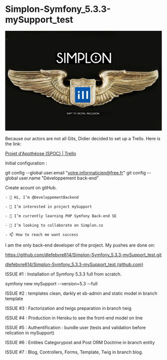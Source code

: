 # Simplon-Symfony_5.3.3-mySupport_test

![](image/README/1626104800921.png)

Because our actors are not all Gits, Didier decided to set up a Trello. Here is the link:

[Projet d&#39;Apothéose (SPOC) | Trello](https://trello.com/b/56nBR4Av/projet-dapoth%C3%A9ose-spoc)

Initial configuration :

git config --global user.email "votre.informaticien@free.fr"
git config --global user.name "Développement back-end"

Create acount on gitHub.

```
- 👋 Hi, I’m @DeveloppementBackend
```

```
- 👀 I’m interested in project mySupport
```

```
- 🌱 I’m currently learning PHP Symfony Back-end SE
```

```
- 💞️ I’m looking to collaborate on Simplon.co
```

```
- 📫 How to reach me want success
```

I am the only back-end developer of the project. My pushes are done on:

https://github.com/dlefebvre614/Simplon-Symfony_5.3.3-mySupport_test.git

[dlefebvre614/Simplon-Symfony_5.3.3-mySupport_test (github.com)](https://github.com/dlefebvre614/Simplon-Symfony_5.3.3-mySupport_test)

ISSUE #1 : Installation of Symfony 5.3.3 full from scratch.

symfony new mySupport --version=5.3 --full

ISSUE #2 : templates clean, darkly et sb-admin and static model in branch template

ISSUE #3 : Factorization and twigs preparation in branch twig

ISSUE #4 : Production in Heroku to see the front-end model on line

ISSUE #5 : Authentification : bundle user (tests and validation before relication in mySupport)

ISSUE #6 : Entities Categorypost and Post ORM Doctrine in branch entity

ISSUE #7 : Blog, Controllers, Forms, Template, Twig in branch blog.
